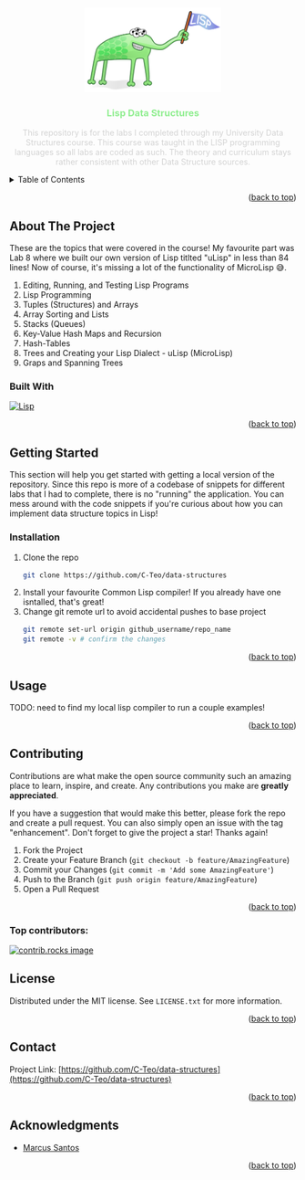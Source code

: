 <!-- Improved compatibility of back to top link: See: https://github.com/othneildrew/Best-README-Template/pull/73 -->
<a id="readme-top"></a>
<!--
*** Thanks for checking out the Best-README-Template. If you have a suggestion
*** that would make this better, please fork the repo and create a pull request
*** or simply open an issue with the tag "enhancement".
*** Don't forget to give the project a star!
*** Thanks again! Now go create something AMAZING! :D
-->





<!-- PROJECT LOGO -->
<br />
<div align="center">
  <a href="https://github.com/C-Teo/data-structures">
    <img src="images/logo.png" alt="Logo" width="240" height="148">
  </a>

<h3 align="center" style="color:lightgreen;">Lisp Data Structures</h3>

  <p align="center" style="color:lightgray;">
    This repository is for the labs I completed through my University Data Structures course. This course was taught in the LISP programming languages so all labs are coded as such. The theory and curriculum stays rather consistent with other Data Structure sources.
  </p>
</div>



<!-- TABLE OF CONTENTS -->
<details>
  <summary>Table of Contents</summary>
  <ol>
    <li>
      <a href="#about-the-project">About The Project</a>
      <ul>
        <li><a href="#built-with">Built With</a></li>
      </ul>
    </li>
    <li>
      <a href="#getting-started">Getting Started</a>
      <ul>
        <li><a href="#installation">Installation</a></li>
      </ul>
    </li>
    <li><a href="#usage">Usage</a></li>
    <li><a href="#contributing">Contributing</a></li>
    <li><a href="#license">License</a></li>
    <li><a href="#contact">Contact</a></li>
    <li><a href="#acknowledgments">Acknowledgments</a></li>
  </ol>
</details>


<p align="right">(<a href="#readme-top">back to top</a>)</p>


<!-- ABOUT THE PROJECT -->
## About The Project

These are the topics that were covered in the course! My favourite part was Lab 8 where we built our own version of Lisp titlted "uLisp" in less than 84 lines! Now of course, it's missing a lot of the functionality of MicroLisp 😅.
1. Editing, Running, and Testing Lisp Programs
2. Lisp Programming
3. Tuples (Structures) and Arrays
4. Array Sorting and Lists
5. Stacks (Queues)
6. Key-Value Hash Maps and Recursion
7. Hash-Tables
8. Trees and Creating your Lisp Dialect - uLisp (MicroLisp)
9. Graps and Spanning Trees


### Built With

[![Lisp][Lisp]][Lisp-url]


<p align="right">(<a href="#readme-top">back to top</a>)</p>


<!-- GETTING STARTED -->
## Getting Started

This section will help you get started with getting a local version of the repository. Since this repo is more of a codebase of snippets for different labs that I had to complete, there is no "running" the application. You can mess around with the code snippets if you're curious about how you can implement data structure topics in Lisp!

### Installation

1. Clone the repo
   ```sh
   git clone https://github.com/C-Teo/data-structures
   ```
2. Install your favourite Common Lisp compiler! If you already have one isntalled, that's great!
3. Change git remote url to avoid accidental pushes to base project
   ```sh
   git remote set-url origin github_username/repo_name
   git remote -v # confirm the changes
   ```

<p align="right">(<a href="#readme-top">back to top</a>)</p>



<!-- USAGE EXAMPLES -->
## Usage

TODO: need to find my local lisp compiler to run a couple examples!

<p align="right">(<a href="#readme-top">back to top</a>)</p>



<!-- CONTRIBUTING -->
## Contributing

Contributions are what make the open source community such an amazing place to learn, inspire, and create. Any contributions you make are **greatly appreciated**.

If you have a suggestion that would make this better, please fork the repo and create a pull request. You can also simply open an issue with the tag "enhancement".
Don't forget to give the project a star! Thanks again!

1. Fork the Project
2. Create your Feature Branch (`git checkout -b feature/AmazingFeature`)
3. Commit your Changes (`git commit -m 'Add some AmazingFeature'`)
4. Push to the Branch (`git push origin feature/AmazingFeature`)
5. Open a Pull Request

<p align="right">(<a href="#readme-top">back to top</a>)</p>

### Top contributors:

<a href="https://github.com/C-Teo/data-structures/graphs/contributors">
  <img src="https://contrib.rocks/image?repo=C-Teo/data-structures" alt="contrib.rocks image" />
</a>



<!-- LICENSE -->
## License

Distributed under the MIT license. See `LICENSE.txt` for more information.

<p align="right">(<a href="#readme-top">back to top</a>)</p>



<!-- CONTACT -->
## Contact


Project Link: [https://github.com/C-Teo/data-structures](https://github.com/C-Teo/data-structures)

<p align="right">(<a href="#readme-top">back to top</a>)</p>



<!-- ACKNOWLEDGMENTS -->
## Acknowledgments

* [Marcus Santos](https://github.com/marcus3santos)

<p align="right">(<a href="#readme-top">back to top</a>)</p>



<!-- MARKDOWN LINKS & IMAGES -->
<!-- https://www.markdownguide.org/basic-syntax/#reference-style-links -->

[product-screenshot]: images/screenshot.png
[Lisp]: https://img.shields.io/badge/lisp-000000?style=for-the-badge&logo=commonlisp&logoColor=white 
[Lisp-url]: https://lisp-lang.org/

